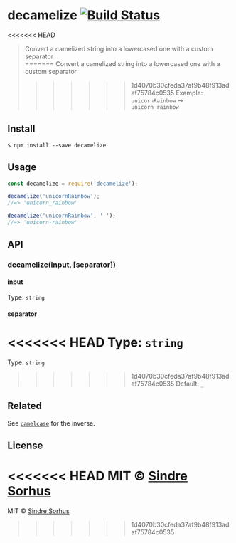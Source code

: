 # decamelize [![Build Status](https://travis-ci.org/sindresorhus/decamelize.svg?branch=master)](https://travis-ci.org/sindresorhus/decamelize)

<<<<<<< HEAD
> Convert a camelized string into a lowercased one with a custom separator  
=======
> Convert a camelized string into a lowercased one with a custom separator<br>
>>>>>>> 1d4070b30cfeda37af9b48f913adaf75784c0535
> Example: `unicornRainbow` → `unicorn_rainbow`


## Install

```
$ npm install --save decamelize
```


## Usage

```js
const decamelize = require('decamelize');

decamelize('unicornRainbow');
//=> 'unicorn_rainbow'

decamelize('unicornRainbow', '-');
//=> 'unicorn-rainbow'
```


## API

### decamelize(input, [separator])

#### input

Type: `string`

#### separator

<<<<<<< HEAD
Type: `string`  
=======
Type: `string`<br>
>>>>>>> 1d4070b30cfeda37af9b48f913adaf75784c0535
Default: `_`


## Related

See [`camelcase`](https://github.com/sindresorhus/camelcase) for the inverse.


## License

<<<<<<< HEAD
MIT © [Sindre Sorhus](http://sindresorhus.com)
=======
MIT © [Sindre Sorhus](https://sindresorhus.com)
>>>>>>> 1d4070b30cfeda37af9b48f913adaf75784c0535
